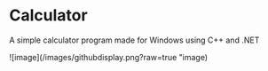 # Calculator
A simple calculator program made for Windows using C++ and .NET

![image](/images/githubdisplay.png?raw=true "image)

